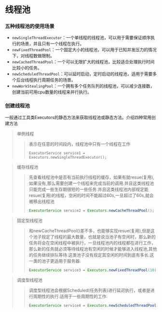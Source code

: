 # 线程池

### 五种线程池的使用场景

* `newSingleThreadExecutor`：一个单线程的线程池，可以用于需要保证顺序执行的场景，并且只有一个线程在执行。
* `newFixedThreadPool`：一个固定大小的线程池，可以用于已知并发压力的情况下，对线程数做限制。
* `newCachedThreadPool`：一个可以无限扩大的线程池，比较适合处理执行时间比较小的任务。
* `newScheduledThreadPool`：可以延时启动，定时启动的线程池，适用于需要多个后台线程执行周期任务的场景。
* `newWorkStealingPool`：一个拥有多个任务队列的线程池，可以减少连接数，创建当前可用cpu数量的线程来并行执行。

### 创建线程池
一般通过工具类Executors的静态方法来获取线程池或静态方法。介绍四种常用创建方法


> 单例线程
>>表示在任意的时间段内，线程池中只有一个线程在工作
>> ```
>> ExecutorService service1 = Executors.newSingleThreadExecutor();
>>```

>缓存线程池
>>先查看线程池中是否有当前执行线程的缓存，如果有就resue(复用),如果没有,那么需要创建一个线程来完成当前的调用.并且这类线程池只能完成一些生存期很短的一些任务.并且这类线程池内部规定能resue(复用)的线程，空闲的时间不能超过60s,一旦超过了60s,就会被移出线程池
>>```java
>>ExecutorService service2 = Executors.newCacheThreadPool();
>>```




>固定型线程池
>>和newCacheThreadPool()差不多，也能够实现resue(复用),但是这个池子规定了线程的最大数量，也就是说当池子有空闲时，那么新的任务将会在空闲线程中被执行，一旦线程池内的线程都在进行工作，那么新的任务就必须等待线程池有空闲的时候才能够进入线程池,其他的任务继续排队等待.这类池子没有规定其空闲的时间到底有多长.这一类的池子更适用于服务器.
>>```java
>>ExecutorService service3 = Executors.newFixedThreadPool(10);
>>```

>调度型线程池
>>调度型线程池会根据Scheduled(任务列表)进行延迟执行，或者是进行周期性的执行.适用于一些周期性的工作.
>>```java
>>ExecutorService service4 = Executors.newScheduledThreadPool(10);
>>```

